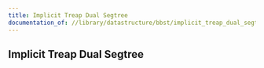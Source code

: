 ```yaml
---
title: Implicit Treap Dual Segtree
documentation_of: //library/datastructure/bbst/implicit_treap_dual_segtree.hpp
---
```

## Implicit Treap Dual Segtree

